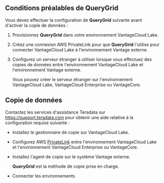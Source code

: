 Conditions préalables de QueryGrid
----------------------------------

Vous devez effectuer la configuration de **QueryGrid** suivante avant d'activer la copie de données :

1.  Provisionnez **QueryGrid** dans votre environnement VantageCloud Lake.

2.  Créez une connexion AWS PrivateLink pour que **QueryGrid** l'utilise pour connecter VantageCloud Lake à l'environnement Vantage externe.

3.  Configurez un serveur étranger à utiliser lorsque vous effectuez des copies de données entre l'environnement VantageCloud Lake et l'environnement Vantage externe.

    Vous pouvez créer le serveur étranger sur l'environnement VantageCloud Lake, VantageCloud Enterprise ou VantageCore.

Copie de données
----------------

Contactez les services d'assistance Teradata sur <https://support.teradata.com> pour obtenir une aide relative à la configuration requise suivante :

-   Installez le gestionnaire de copie sur VantageCloud Lake.

-   Configurez AWS [PrivateLink](dvp1707442265467.md) entre l'environnement VantageCloud Lake et l'environnement VantageCloud Enterprise ou VantageCore.

-   Installez l'agent de copie sur le système Vantage externe.

    **QueryGrid** est la méthode de copie prise en charge.

-   Connecter les environnements
